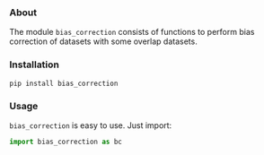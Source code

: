### About

The module `bias_correction` consists of functions to perform bias correction of datasets with some overlap datasets.

### Installation

```
pip install bias_correction
```
### Usage

`bias_correction` is easy to use. Just import:

```python
import bias_correction as bc
```
